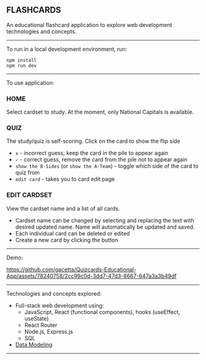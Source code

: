 ## FLASHCARDS

An educational flashcard application to explore web development technologies and concepts.

---

To run in a local development environment, run:

```
npm install
npm run dev
```

---

To use application:

### HOME

Select cardset to study. At the moment, only National Capitals is available.

### QUIZ

The study/quiz is self-scoring. Click on the card to show the flip side

- `x` - incorrect guess, keep the card in the pile to appear again
- `✓` - correct guess, remove the card from the pile not to appear again
- `show the B-Sides` (or `show the A-Team`) - toggle which side of the card to quiz from
- `edit card` - takes you to card edit page

### EDIT CARDSET

View the cardset name and a list of all cards.

- Cardset name can be changed by selecting and replacing the text with desired updated name. Name will automatically be updated and saved.
- Each individual card can be deleted or edited
- Create a new card by clicking the button

---

Demo:

https://github.com/gacetta/Quizcards-Educational-App/assets/78240758/2cc99c0d-3dd7-47d3-8667-647a3a3b49df


---

Technologies and concepts explored:

- Full-stack web development using:
  - JavaScript, React (functional components), hooks (useEffect, useState)
  - React Router
  - Node.js, Express.js
  - SQL
- [Data Modeling](https://drawsql.app/teams/gacetta/diagrams/flashcards)

---
